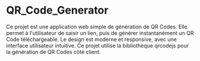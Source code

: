 # QR_Code_Generator
Ce projet est une application web simple de génération de QR Codes. Elle permet à l'utilisateur de saisir un lien, puis de générer instantanément un QR Code téléchargeable. Le design est moderne et responsive, avec une interface utilisateur intuitive. Ce projet utilise la bibliothèque qrcodejs pour la génération de QR Codes côté client.
